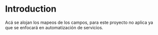 # Introduction
Acá se alojan los mapeos de los campos, para este proyecto no aplica ya que se enfocará en automatización de servicios.
